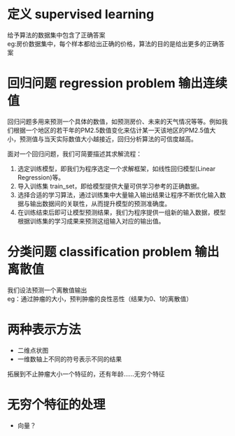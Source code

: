 # 定义 supervised learning
给予算法的数据集中包含了正确答案  
eg:房价数据集中，每个样本都给出正确的价格，算法的目的是给出更多的正确答案  

# 回归问题 regression problem 输出连续值
回归问题多用来预测一个具体的数值，如预测房价、未来的天气情况等等。例如我们根据一个地区的若干年的PM2.5数值变化来估计某一天该地区的PM2.5值大小，预测值与当天实际数值大小越接近，回归分析算法的可信度越高。  

面对一个回归问题，我们可简要描述其求解流程：

1. 选定训练模型，即我们为程序选定一个求解框架，如线性回归模型(Linear Regression)等。 
2. 导入训练集 train_set，即给模型提供大量可供学习参考的正确数据。 
3. 选择合适的学习算法，通过训练集中大量输入输出结果让程序不断优化输入数据与输出数据间的关联性，从而提升模型的预测准确度。 
4. 在训练结束后即可让模型预测结果，我们为程序提供一组新的输入数据，模型根据训练集的学习成果来预测这组输入对应的输出值。

# 分类问题 classification problem 输出离散值
我们设法预测一个离散值输出  
eg：通过肿瘤的大小，预判肿瘤的良性恶性（结果为0、1的离散值）

# 两种表示方法
- 二维点状图
- 一维数轴上不同的符号表示不同的结果  

拓展到不止肿瘤大小一个特征的，还有年龄......无穷个特征

# 无穷个特征的处理
- 向量？ 